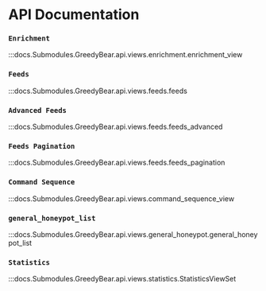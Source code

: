 # API Documentation

### `Enrichment`
:::docs.Submodules.GreedyBear.api.views.enrichment.enrichment_view

### `Feeds`
:::docs.Submodules.GreedyBear.api.views.feeds.feeds

### `Advanced Feeds`
:::docs.Submodules.GreedyBear.api.views.feeds.feeds_advanced

### `Feeds Pagination`
:::docs.Submodules.GreedyBear.api.views.feeds.feeds_pagination

### `Command Sequence`
:::docs.Submodules.GreedyBear.api.views.command_sequence_view

### `general_honeypot_list`
:::docs.Submodules.GreedyBear.api.views.general_honeypot.general_honeypot_list

### `Statistics`
:::docs.Submodules.GreedyBear.api.views.statistics.StatisticsViewSet


